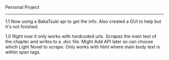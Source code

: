 Personal Project

--------------------
1.1
Now using a BakaTsuki api to get the info. 
Also created a GUI to help but it's not finished.

1.0
Right now it only works with hardcoded urls.
Scrapes the main text of the chapter and writes to a .doc file.
Might Add API later so can choose which Light Novel to scrape.
Only works with html where main body text is within span tags.
